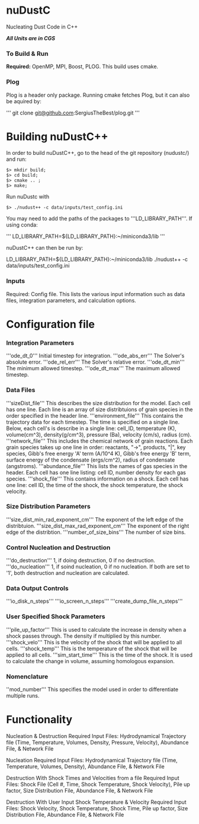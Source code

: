 

# nuDustC
Nucleating Dust Code in C++

***All Units are in CGS***

### To Build & Run
**Required:** OpenMP, MPI, Boost, PLOG.
This build uses cmake. 

### Plog 
Plog is a header only package. Running cmake fetches Plog, but it can also be aquired by:

'''
git clone git@github.com:SergiusTheBest/plog.git
'''


# Building nuDustC++
In order to build nuDustC++, go to the head of the git repository (nudustc/) and run:

```
$> mkdir build;
$> cd build;
$> cmake .. ;
$> make;
```

Run nuDustc with

```
$> ./nudust++ -c data/inputs/test_config.ini
```

You may need to add the paths of the packages to '''LD_LIBRARY_PATH'''. If using conda:

'''
LD_LIBRARY_PATH=${LD_LIBRARY_PATH}:~/miniconda3/lib
'''

nuDustC++ can then be run by:

LD_LIBRARY_PATH=${LD_LIBRARY_PATH}:~/miniconda3/lib ./nudust++ -c data/inputs/test_config.ini


### Inputs
Required: Config file. This lists the various input information such as data files, integration parameters, and calculation options.

# Configuration file

### Integration Parameters
'''ode_dt_0''' Initial timestep for integration.
'''ode_abs_err''' The Solver's absolute error.
'''ode_rel_err''' The Solver's relative error.
'''ode_dt_min''' The minimum allowed timestep.
'''ode_dt_max''' The maximum allowed timestep.
    
### Data Files
'''sizeDist_file''' This describes the size distribution for the model. Each cell has one line. Each line is an array of size distribtuions of grain species in the order specified in the header line.
'''environment_file''' This contains the trajectory data for each timestep. The time is specified on a single line. Below, each cell's is describe in a single line: cell_ID, temperature (K), volume(cm^3), density(g/cm^3), pressure (Ba), velocity (cm/s), radius (cm).
'''network_file''' This includes the chemical network of grain reactions. Each grain species takes up one line in order: reactants, "->", products, "|", key species, Gibb's free energy 'A' term (A/10^4 K), Gibb's free energy 'B' term, surface energy of the condensate (ergs/cm^2), radius of condensate (angstroms). 
'''abundance_file''' This lists the names of gas species in the header. Each cell has one line listing: cell ID, number density for each gas species. 
'''shock_file''' This contains information on a shock. Each cell has one line: cell ID, the time of the shock, the shock temperature, the shock velocity.

### Size Distribution Parameters
'''size_dist_min_rad_exponent_cm''' The exponent of the left edge of the distribtuion.
'''size_dist_max_rad_exponent_cm''' The exponent of the right edge of the distribtion.
'''number_of_size_bins''' The number of size bins.
    
### Control Nucleation and Destruction
'''do_destruction''' 1, if doing destruction, 0 if no destruction.
'''do_nucleation''' 1, if soind nucleation, 0 if no nucleation.
If both are set to '1', both destruction and nucleation are calculated. 

### Data Output Controls
'''io_disk_n_steps''' 
'''io_screen_n_steps''' 
'''create_dump_file_n_steps''' 

### User Specified Shock Parameters
'''pile_up_factor''' This is used to calculate the increase in density when a shock passes through. The density if multiplied by this number. 
'''shock_velo''' This is the velocity of the shock that will be applied to all cells. 
'''shock_temp''' This is the temperature of the shock that will be applied to all cells.
'''sim_start_time''' This is the time of the shock. It is used to calculate the change in volume, assuming homologous expansion.

### Nomenclature
''mod_number''' This specifies the model used in order to differentiate multiple runs.


# Functionality
Nucleation & Destruction
  Required Input Files: Hydrodynamical Trajectory file (Time, Temperature, Volumes, Density, Pressure, Velocity), Abundance File, & Network File

Nucleation
  Required Input Files: Hydrodynamical Trajectory file (Time, Temperature, Volumes, Density), Abundance File, & Network File

Destruction With Shock Times and Velocities from a file
  Required Input Files: Shock File (Cell #, Time, Shock Temperature, Shock Velocity), Pile up factor, Size Distribution File, Abundance File, & Network File

Destruction With User Input Shock Temperature & Velocity
  Required Input Files: Shock Velocity, Shock Temperature, Shock Time, Pile up factor, Size Distribution File, Abundance File, & Network File
